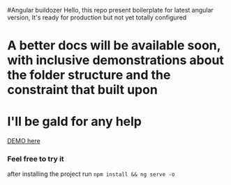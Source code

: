 #Angular buildozer
Hello, this repo present boilerplate for latest angular version, It's ready for production but not yet totally configured

# A better docs will be available soon, with inclusive demonstrations about the folder structure and the constraint that built upon

# I'll be gald for any help

[DEMO here](https://ezzabuzaid.github.io/angular-buildozer/)
### Feel free to try it

after installing the project run `npm install && ng serve -o`
